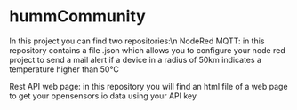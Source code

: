 # hummCommunity

In this project you can find two repositories:\n
NodeRed MQTT: in this repository contains a file .json which allows you to configure your node red project
              to send a mail alert if a device in a radius of 50km indicates a temperature higher than 50°C

Rest API web page: in this repository you will find an html file of a web page to get your opensensors.io data using your API key